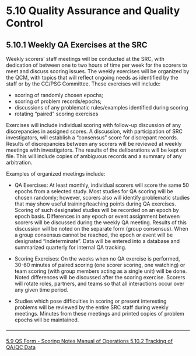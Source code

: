 # 5.10 Quality Assurance and Quality Control

## 5.10.1 Weekly QA Exercises at the SRC

Weekly scorers’ staff meetings will be conducted at the SRC, with dedication of between one to two hours of time per week for the scorers to meet and discuss scoring issues. The weekly exercises will be organized by the QCM, with topics that will reflect ongoing needs as identified by the staff or by the CC/PSG Committee. These exercises will include:

- scoring of randomly chosen epochs;
- scoring of problem records/epochs;
- discussions of any problematic rules/examples identified during scoring
- rotating “paired” scoring exercises

Exercises will include individual scoring with follow-up discussion of any discrepancies in assigned scores. A discussion, with participation of SRC investigators, will establish a “consensus” score for discrepant records. Results of discrepancies between any scorers will be reviewed at weekly meetings with investigators.  The results of the deliberations will be kept on file.  This will include copies of ambiguous records and a summary of any arbitration.

Examples of organized meetings include:

- QA Exercises: At least monthly, individual scorers will score the same 50 epochs from a selected study. Most studies for QA scoring will be chosen randomly; however, scorers also will identify problematic studies that may show useful training/teaching points during QA exercises. Scoring of such designated studies will be recorded on an epoch by epoch basis. Differences in any epoch or event assignment between scorers will be discussed during the weekly QA meeting. Results of this discussion will be noted on the separate form (group consensus). When a group consensus cannot be reached, the epoch or event will be designated “indeterminate”. Data will be entered into a database and summarized quarterly for internal QA tracking.

- Scoring Exercises: On the weeks when no QA exercise is performed, 30-60 minutes of paired scoring (one scorer scoring, one watching) or team scoring (with group members acting as a single unit) will be done.  Noted differences will be discussed after the scoring exercise. Scorers will rotate roles, partners, and teams so that all interactions occur over any given time period.

- Studies which pose difficulties in scoring or present interesting problems will be reviewed by the entire SRC staff during weekly meetings.  Minutes from these meetings and printed copies of problem epochs will be maintained.

<hr class="soften" style="margin-top: 20px;margin-bottom: 20px;"/>

<div class="center">
<div class="btn-group">
  <a href=":pages_path:/mop/5-09-qs-form-scoring-notes.md" class="btn btn-default">
    <span class="glyphicon glyphicon-chevron-left"></span>
    5.9 QS Form - Scoring Notes
  </a>

  <a href=":pages_path:/mop/5-00-mop-toc.md" class="btn btn-default">
    <span class="glyphicon glyphicon-chevron-up"></span>
    Manual of Operations
  </a>

  <a href=":pages_path:/mop/5-10-02-tracking-of-qa-qc-data.md" class="btn btn-success">
    5.10.2 Tracking of QA/QC Data
    <span class="glyphicon glyphicon-chevron-right"></span>
  </a>
</div>
</div>
